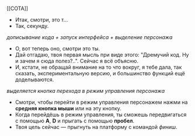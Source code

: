 [[СОТА]]

- Итак, смотри, это т...
- Так, секунду.

*дописывание кода + запуск интерфейса + выделение персонажа*

- О, вот теперь оно, смотри это ты.
- Дай отгадаю, твоя первая мысль при виде этого: "Дремучий код. Ну и зачем я сюда полез?..". 
  Сейчас я всё объясню.
- И, кстати, не обращай внимание на то что вокруг, я тебе дала, так сказать, экспериментальную версию, и большинство функций ещё доделываются.

*выделяется кнопка перехода в режим управления персонажа*

- Смотри, чтобы перейти в режим управления персонажем нажми на **средняя кнопка мыши** или на эту кнопку.
- Когда перейдёшь в режим управления, ты сможешь передвигаться с помощью **A**, **D** и прыгать с помощью **пробел**.
- Твоя цель сейчас — прыгнуть на платформу с командой *финиш*.